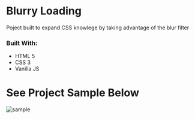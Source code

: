 # Blurry Loading  

Poject built to expand CSS knowlege by taking advantage of the blur filter


### Built With:
* HTML 5
* CSS 3
* Vanilla JS

# See Project Sample Below

![sample](./images/css-project-5.gif)